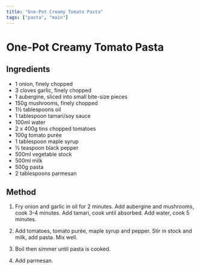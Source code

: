 ```yaml
---
title: "One-Pot Creamy Tomato Pasta"
tags: ["pasta", "main"]
---
```


# One-Pot Creamy Tomato Pasta

## Ingredients

- 1 onion, finely chopped
- 3 cloves garlic, finely chopped
- 1 aubergine, sliced into small bite-size pieces
- 150g mushrooms, finely chopped
- 1½ tablespoons oil
- 1 tablespoon tamari/soy sauce
- 100ml water
- 2 x 400g tins chopped tomatoes
- 100g tomato purée
- 1 tablespoon maple syrup
- ½ teaspoon black pepper
- 500ml vegetable stock
- 500ml milk
- 500g pasta
- 2 tablespoons parmesan

## Method

1. Fry onion and garlic in oil for 2 minutes. Add aubergine and mushrooms, cook 3-4 minutes. Add tamari, cook until absorbed. Add water, cook 5 minutes.

2. Add tomatoes, tomato purée, maple syrup and pepper. Stir in stock and milk, add pasta. Mix well.

3. Boil then simmer until pasta is cooked.

4. Add parmesan.